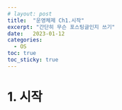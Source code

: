 ```yaml
---
# layout: post
title:  "운영체제 Ch1.시작"
excerpt: "간단히 무슨 포스팅글인지 쓰기"
date:   2023-01-12
categories:
  - OS
toc: true
toc_sticky: true
---
```


# 1. 시작
